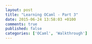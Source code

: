 ```yaml
---
layout: post
title: "Learning OCaml - Part 3"
date: 2015-06-24 13:58:03 +0100
comments: true
published: false
categories: ['OCaml', 'Walkthrough']
---
```

